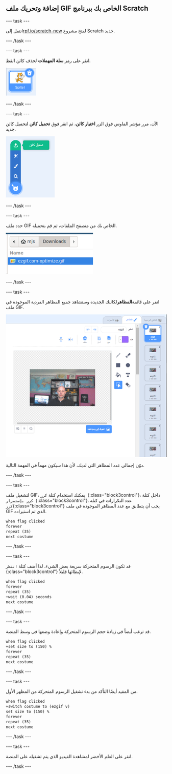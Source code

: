## إضافة وتحريك ملف GIF الخاص بك ببرنامج Scratch

--- task ---

انتقل إلى[rpf.io/scratch-new](https://rpf.io/scratch-new) لفتح مشروع Scratch جديد.

--- /task ---

--- task ---

انقر على رمز **سلة المهملات** لحذف كائن القط.

![الصورة تظهر كائن القط مع رمز سلة المهملات](images/delete-sprite.png)

--- /task ---

--- task ---

الآن، مرر مؤشر الماوس فوق الزر **اختيار كائن**، ثم انقر فوق **تحميل كائن** لتحميل كائن جديد.

![الصورة تظهر قائمة اختيار كائن مع تحديد، تحميل الكائن](images/upload-sprite.png)

--- /task ---

--- task ---

حدد ملف GIF الخاص بك من متصفح الملفات، ثم قم بتحميله.

![الصورة توضح اختيار ملف GIF في متصفح الملفات](images/select-gif.png)

--- /task ---

--- task ---

انقر على قائمة**المظاهر**لكائنك الجديدة وستشاهد جميع المظاهر الفردية الموجودة في ملف GIF.

![الصورة توضح ملف GIF الذي تم تحويله إلى مظاهر فردية داخل Scratch](images/gif-costumes.png)

دوّن إجمالي عدد المظاهر التي لديك، لأن هذا سيكون مهماً في المهمة التالية.

--- /task ---

--- task ---

لتشغيل ملف GIF، يمكنك استخدام كتلة `كرر `{:class="block3control"}، داخل كتلة `كرر بإستمرار `{:class="block3control"}. عدد التكرارات في كتلة `كرر`{:class="block3control"} يجب أن يتطابق  مع عدد المظاهر الموجودة في ملف GIF الذي تم استيراده.

```blocks3
when flag clicked
forever
repeat (35)
next costume
```
--- /task ---

--- task ---

قد تكون الرسوم المتحركة سريعة بعض الشيء، لذا أضف كتلة `انتظر `{:class="block3control"} لإبطائها قليلاً.


```blocks3
when flag clicked
forever
repeat (35)
+wait (0.04) seconds
next costume
```

--- /task ---

--- task ---

قد ترغب أيضاً في زيادة حجم الرسوم المتحركة وإعادة وضعها في وسط المنصة.

```blocks3
when flag clicked
+set size to (150) %
forever
repeat (35)
next costume
```

--- /task ---

--- task ---

من المفيد أيضًا التأكد من بدء تشغيل الرسوم المتحركة من المظهر الأول.

```blocks3
when flag clicked
+switch costume to (ezgif v)
set size to (150) %
forever
repeat (35)
next costume
```

--- /task ---


--- task ---

انقر على العلم الأخضر لمشاهدة الفيديو الذي يتم تشغيله على المنصة.

--- /task ---





